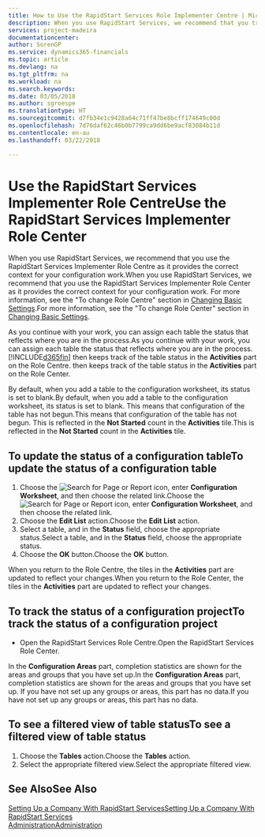 ```yaml
---
title: How to Use the RapidStart Services Role Implementer Centre | Microsoft Docs
description: When you use RapidStart Services, we recommend that you track your work and use the RapidStart Services Implementer Role Centre as it provides the correct context for your configuration work.
services: project-madeira
documentationcenter: 
author: SorenGP
ms.service: dynamics365-financials
ms.topic: article
ms.devlang: na
ms.tgt_pltfrm: na
ms.workload: na
ms.search.keywords: 
ms.date: 03/05/2018
ms.author: sgroespe
ms.translationtype: HT
ms.sourcegitcommit: d7fb34e1c9428a64c71ff47be8bcff174649c00d
ms.openlocfilehash: 7d76daf62c46b0b7799ca9dd6be9acf83084b11d
ms.contentlocale: en-au
ms.lasthandoff: 03/22/2018

---
```

# <a name="use-the-rapidstart-services-implementer-role-center"></a><span data-ttu-id="4169d-103">Use the RapidStart Services Implementer Role Centre</span><span class="sxs-lookup"><span data-stu-id="4169d-103">Use the RapidStart Services Implementer Role Center</span></span>
<span data-ttu-id="4169d-104">When you use RapidStart Services, we recommend that you use the RapidStart Services Implementer Role Centre as it provides the correct context for your configuration work.</span><span class="sxs-lookup"><span data-stu-id="4169d-104">When you use RapidStart Services, we recommend that you use the RapidStart Services Implementer Role Center as it provides the correct context for your configuration work.</span></span> <span data-ttu-id="4169d-105">For more information, see the "To change Role Centre" section in [Changing Basic Settings](ui-change-basic-settings.md).</span><span class="sxs-lookup"><span data-stu-id="4169d-105">For more information, see the "To change Role Center" section in [Changing Basic Settings](ui-change-basic-settings.md).</span></span>

<span data-ttu-id="4169d-106">As you continue with your work, you can assign each table the status that reflects where you are in the process.</span><span class="sxs-lookup"><span data-stu-id="4169d-106">As you continue with your work, you can assign each table the status that reflects where you are in the process.</span></span> [!INCLUDE[d365fin](includes/d365fin_md.md)]<span data-ttu-id="4169d-107"> then keeps track of the table status in the **Activities** part on the Role Centre.</span><span class="sxs-lookup"><span data-stu-id="4169d-107"> then keeps track of the table status in the **Activities** part on the Role Center.</span></span>  

<span data-ttu-id="4169d-108">By default, when you add a table to the configuration worksheet, its status is set to blank.</span><span class="sxs-lookup"><span data-stu-id="4169d-108">By default, when you add a table to the configuration worksheet, its status is set to blank.</span></span> <span data-ttu-id="4169d-109">This means that configuration of the table has not begun.</span><span class="sxs-lookup"><span data-stu-id="4169d-109">This means that configuration of the table has not begun.</span></span> <span data-ttu-id="4169d-110">This is reflected in the **Not Started** count in the **Activities** tile.</span><span class="sxs-lookup"><span data-stu-id="4169d-110">This is reflected in the **Not Started** count in the **Activities** tile.</span></span>  

## <a name="to-update-the-status-of-a-configuration-table"></a><span data-ttu-id="4169d-111">To update the status of a configuration table</span><span class="sxs-lookup"><span data-stu-id="4169d-111">To update the status of a configuration table</span></span>  
1.  <span data-ttu-id="4169d-112">Choose the ![Search for Page or Report](media/ui-search/search_small.png "Search for Page or Report icon") icon, enter **Configuration Worksheet**, and then choose the related link.</span><span class="sxs-lookup"><span data-stu-id="4169d-112">Choose the ![Search for Page or Report](media/ui-search/search_small.png "Search for Page or Report icon") icon, enter **Configuration Worksheet**, and then choose the related link.</span></span>  
2.  <span data-ttu-id="4169d-113">Choose the **Edit List** action.</span><span class="sxs-lookup"><span data-stu-id="4169d-113">Choose the **Edit List** action.</span></span>  
3.  <span data-ttu-id="4169d-114">Select a table, and in the **Status** field, choose the appropriate status.</span><span class="sxs-lookup"><span data-stu-id="4169d-114">Select a table, and in the **Status** field, choose the appropriate status.</span></span>  
4.  <span data-ttu-id="4169d-115">Choose the **OK** button.</span><span class="sxs-lookup"><span data-stu-id="4169d-115">Choose the **OK** button.</span></span>  

<span data-ttu-id="4169d-116">When you return to the Role Centre, the tiles in the **Activities** part are updated to reflect your changes.</span><span class="sxs-lookup"><span data-stu-id="4169d-116">When you return to the Role Center, the tiles in the **Activities** part are updated to reflect your changes.</span></span>  

## <a name="to-track-the-status-of-a-configuration-project"></a><span data-ttu-id="4169d-117">To track the status of a configuration project</span><span class="sxs-lookup"><span data-stu-id="4169d-117">To track the status of a configuration project</span></span>  
- <span data-ttu-id="4169d-118">Open the RapidStart Services Role Centre.</span><span class="sxs-lookup"><span data-stu-id="4169d-118">Open the RapidStart Services Role Center.</span></span>  

<span data-ttu-id="4169d-119">In the **Configuration Areas** part, completion statistics are shown for the areas and groups that you have set up.</span><span class="sxs-lookup"><span data-stu-id="4169d-119">In the **Configuration Areas** part, completion statistics are shown for the areas and groups that you have set up.</span></span> <span data-ttu-id="4169d-120">If you have not set up any groups or areas, this part has no data.</span><span class="sxs-lookup"><span data-stu-id="4169d-120">If you have not set up any groups or areas, this part has no data.</span></span>  

## <a name="to-see-a-filtered-view-of-table-status"></a><span data-ttu-id="4169d-121">To see a filtered view of table status</span><span class="sxs-lookup"><span data-stu-id="4169d-121">To see a filtered view of table status</span></span>  
1. <span data-ttu-id="4169d-122">Choose the **Tables** action.</span><span class="sxs-lookup"><span data-stu-id="4169d-122">Choose the **Tables** action.</span></span>  
2. <span data-ttu-id="4169d-123">Select the appropriate filtered view.</span><span class="sxs-lookup"><span data-stu-id="4169d-123">Select the appropriate filtered view.</span></span>  

## <a name="see-also"></a><span data-ttu-id="4169d-124">See Also</span><span class="sxs-lookup"><span data-stu-id="4169d-124">See Also</span></span>  
[<span data-ttu-id="4169d-125">Setting Up a Company With RapidStart Services</span><span class="sxs-lookup"><span data-stu-id="4169d-125">Setting Up a Company With RapidStart Services</span></span>](admin-set-up-a-company-with-rapidstart.md)  
[<span data-ttu-id="4169d-126">Administration</span><span class="sxs-lookup"><span data-stu-id="4169d-126">Administration</span></span>](admin-setup-and-administration.md)

